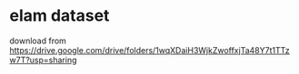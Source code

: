 # elam dataset
download from https://drive.google.com/drive/folders/1wqXDaiH3WjkZwoffxjTa48Y7t1TTzw7T?usp=sharing
